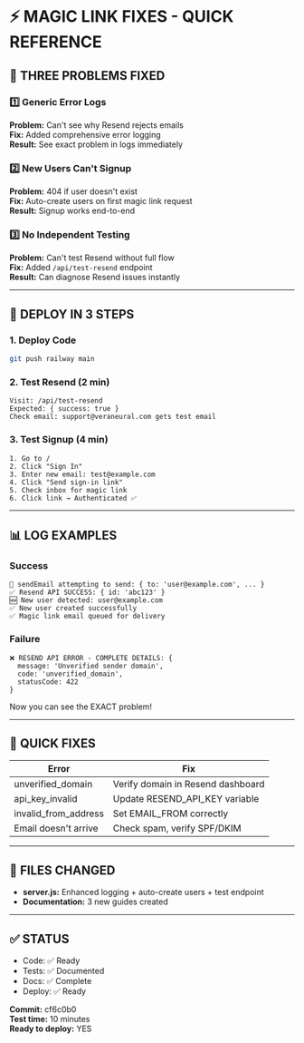 # ⚡ MAGIC LINK FIXES - QUICK REFERENCE

## 🎯 THREE PROBLEMS FIXED

### 1️⃣ Generic Error Logs

**Problem:** Can't see why Resend rejects emails  
**Fix:** Added comprehensive error logging  
**Result:** See exact problem in logs immediately

### 2️⃣ New Users Can't Signup

**Problem:** 404 if user doesn't exist  
**Fix:** Auto-create users on first magic link request  
**Result:** Signup works end-to-end

### 3️⃣ No Independent Testing

**Problem:** Can't test Resend without full flow  
**Fix:** Added `/api/test-resend` endpoint  
**Result:** Can diagnose Resend issues instantly

---

## 🚀 DEPLOY IN 3 STEPS

### 1. Deploy Code

```bash
git push railway main
```

### 2. Test Resend (2 min)

```
Visit: /api/test-resend
Expected: { success: true }
Check email: support@veraneural.com gets test email
```

### 3. Test Signup (4 min)

```
1. Go to /
2. Click "Sign In"
3. Enter new email: test@example.com
4. Click "Send sign-in link"
5. Check inbox for magic link
6. Click link → Authenticated ✅
```

---

## 📊 LOG EXAMPLES

### Success

```
📧 sendEmail attempting to send: { to: 'user@example.com', ... }
✅ Resend API SUCCESS: { id: 'abc123' }
🆕 New user detected: user@example.com
✅ New user created successfully
✅ Magic link email queued for delivery
```

### Failure

```
❌ RESEND API ERROR - COMPLETE DETAILS: {
  message: 'Unverified sender domain',
  code: 'unverified_domain',
  statusCode: 422
}
```

Now you can see the EXACT problem!

---

## 🔧 QUICK FIXES

| Error                | Fix                               |
| -------------------- | --------------------------------- |
| unverified_domain    | Verify domain in Resend dashboard |
| api_key_invalid      | Update RESEND_API_KEY variable    |
| invalid_from_address | Set EMAIL_FROM correctly          |
| Email doesn't arrive | Check spam, verify SPF/DKIM       |

---

## 📝 FILES CHANGED

- **server.js:** Enhanced logging + auto-create users + test endpoint
- **Documentation:** 3 new guides created

---

## ✅ STATUS

- Code: ✅ Ready
- Tests: ✅ Documented
- Docs: ✅ Complete
- Deploy: ✅ Ready

**Commit:** cf6c0b0  
**Test time:** 10 minutes  
**Ready to deploy:** YES
